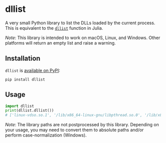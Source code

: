 # dllist

A very small Python library to list the DLLs loaded by the current process.
This is equivalent to the [`dllist`](https://docs.julialang.org/en/v1/stdlib/Libdl/#Base.Libc.Libdl.dllist) function in Julia.

*Note*: This library is intended to work on macOS, Linux, and Windows. Other platforms will return an empty list and raise a warning.

## Installation

`dllist` is [available on PyPI](https://pypi.org/project/dllist/):

```
pip install dllist
```

## Usage

```python
import dllist
print(dllist.dllist())
# ['linux-vdso.so.1', '/lib/x86_64-linux-gnu/libpthread.so.0', '/lib/x86_64-linux-gnu/libdl.so.2', ...
```

*Note*: The library paths are not postprocessed by this library. Depending on your usage, you may need to convert them to absolute paths and/or perform case-normalization (Windows).
